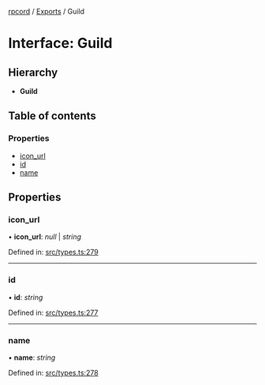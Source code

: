 [rpcord](../README.md) / [Exports](../modules.md) / Guild

# Interface: Guild

## Hierarchy

* **Guild**

## Table of contents

### Properties

- [icon\_url](guild.md#icon_url)
- [id](guild.md#id)
- [name](guild.md#name)

## Properties

### icon\_url

• **icon\_url**: *null* \| *string*

Defined in: [src/types.ts:279](https://github.com/DjDeveloperr/RPCord/blob/a435209/src/types.ts#L279)

___

### id

• **id**: *string*

Defined in: [src/types.ts:277](https://github.com/DjDeveloperr/RPCord/blob/a435209/src/types.ts#L277)

___

### name

• **name**: *string*

Defined in: [src/types.ts:278](https://github.com/DjDeveloperr/RPCord/blob/a435209/src/types.ts#L278)
